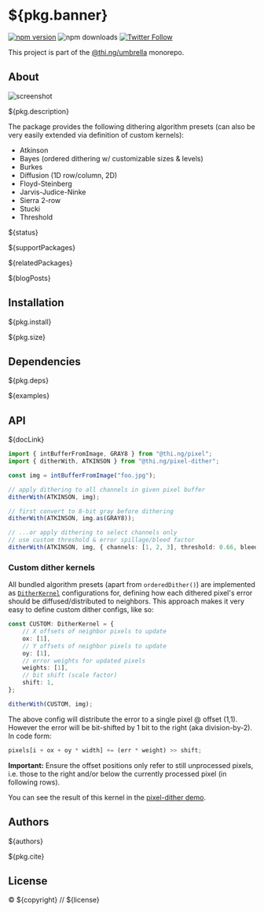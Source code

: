 # ${pkg.banner}

[![npm version](https://img.shields.io/npm/v/${pkg.name}.svg)](https://www.npmjs.com/package/${pkg.name})
![npm downloads](https://img.shields.io/npm/dm/${pkg.name}.svg)
[![Twitter Follow](https://img.shields.io/twitter/follow/thing_umbrella.svg?style=flat-square&label=twitter)](https://twitter.com/thing_umbrella)

This project is part of the
[@thi.ng/umbrella](https://github.com/thi-ng/umbrella/) monorepo.

<!-- TOC -->

## About

![screenshot](https://raw.githubusercontent.com/thi-ng/umbrella/develop/assets/examples/pixel-dither.jpg)

${pkg.description}

The package provides the following dithering algorithm presets (can also be
very easily extended via definition of custom kernels):

- Atkinson
- Bayes (ordered dithering w/ customizable sizes & levels)
- Burkes
- Diffusion (1D row/column, 2D)
- Floyd-Steinberg
- Jarvis-Judice-Ninke
- Sierra 2-row
- Stucki
- Threshold

${status}

${supportPackages}

${relatedPackages}

${blogPosts}

## Installation

${pkg.install}

${pkg.size}

## Dependencies

${pkg.deps}

${examples}

## API

${docLink}

```ts
import { intBufferFromImage, GRAY8 } from "@thi.ng/pixel";
import { ditherWith, ATKINSON } from "@thi.ng/pixel-dither";

const img = intBufferFromImage("foo.jpg");

// apply dithering to all channels in given pixel buffer
ditherWith(ATKINSON, img);

// first convert to 8-bit gray before dithering
ditherWith(ATKINSON, img.as(GRAY8));

// ...or apply dithering to select channels only
// use custom threshold & error spillage/bleed factor
ditherWith(ATKINSON, img, { channels: [1, 2, 3], threshold: 0.66, bleed: 0.75 });
```

### Custom dither kernels

All bundled algorithm presets (apart from `orderedDither()`) are implemented as
[`DitherKernel`](https://docs.thi.ng/umbrella/pixel-dither/interfaces/DitherKernel.html)
configurations for, defining how each dithered pixel's error should be
diffused/distributed to neighbors. This approach makes it very easy to define
custom dither configs, like so:

```ts
const CUSTOM: DitherKernel = {
    // X offsets of neighbor pixels to update
    ox: [1],
    // Y offsets of neighbor pixels to update
    oy: [1],
    // error weights for updated pixels
    weights: [1],
    // bit shift (scale factor)
    shift: 1,
};

ditherWith(CUSTOM, img);
```

The above config will distribute the error to a single pixel @ offset (1,1).
However the error will be bit-shifted by 1 bit to the right (aka division-by-2).
In code form:

```ts
pixels[i + ox + oy * width] += (err * weight) >> shift;
```

**Important:** Ensure the offset positions only refer to still unprocessed
pixels, i.e. those to the right and/or below the currently processed pixel (in
following rows).

You can see the result of this kernel in the [pixel-dither
demo](https://demo.thi.ng/umbrella/pixel-dither/).

## Authors

${authors}

${pkg.cite}

## License

&copy; ${copyright} // ${license}
